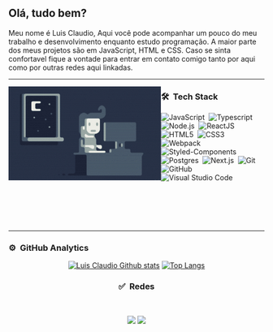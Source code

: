 ## Olá, tudo bem?

Meu nome é Luis Claudio,
  Aqui você pode acompanhar um pouco do meu trabalho e desenvolvimento enquanto estudo programação. A maior parte dos meus projetos são em JavaScript, HTML e CSS. Caso se sinta 
confortavel fique a vontade para entrar em contato comigo tanto por aqui como por outras redes aqui linkadas.

---

<img alt="Night Coding" src="https://raw.githubusercontent.com/AVS1508/AVS1508/master/assets/Night-Coding.gif" align="left"/>

### 🛠 &nbsp;Tech Stack

![JavaScript](https://img.shields.io/badge/-JavaScript-FEAE32?style=flat&logoColor=fff&logo=javascript)&nbsp;
![Typescript](https://img.shields.io/badge/-Typescript-3178C6?style=flat&logoColor=fff&logo=typescript)&nbsp;
![Node.js](https://img.shields.io/badge/-Node.js-5B9856?style=flat&logoColor=fff&logo=node.js)&nbsp;
![ReactJS](https://img.shields.io/badge/-ReactJS-18BCEE?style=flat&logoColor=fff&logo=react)&nbsp;
![HTML5](https://img.shields.io/badge/-HTML5-333333?style=flat&logo=HTML5)&nbsp;
![CSS3](https://img.shields.io/badge/-CSS3-333333?style=flat&logo=CSS3&logoColor=1572B6)&nbsp;
![Webpack](https://img.shields.io/badge/-Webpack-333333?style=flat&logo=webpack&logoColor=8DD6F9)&nbsp;
![Styled-Components](https://img.shields.io/badge/-StyledComponents-333333?style=flat&logo=styled-components&logoColor=ffde34)\
![Postgres](https://img.shields.io/badge/-Postgres-333333?style=flat&logo=postgresql&logoColor=336791)&nbsp;
![Next.js](https://img.shields.io/badge/-Next.js-333333?style=flat&logo=next.js)&nbsp;
![Git](https://img.shields.io/badge/-Git-333333?style=flat&logo=git)\
![GitHub](https://img.shields.io/badge/-GitHub-333333?style=flat&logo=github)&nbsp;
![Visual Studio Code](https://img.shields.io/badge/-Visual%20Studio%20Code-333333?style=flat&logo=visual-studio-code&logoColor=007ACC)&nbsp;

<br>
<br>
<br>
<br>

---
### ⚙️ &nbsp;GitHub Analytics

<div align="center">
  
[![Luis Claudio Github stats](https://github-readme-stats.vercel.app/api?username=LuisClaudioBoaventura&show_icons=true&theme=react&count_private=true)](https://github.com/anuraghazra/github-readme-stats)
[![Top Langs](https://github-readme-stats.vercel.app/api/top-langs/?username=LuisClaudioBoaventura&layout=compact&langs_count=8&theme=react)](https://github.com/anuraghazra/github-readme-stats)

</div>

<div align="center">

###  ✅ &nbsp;Redes

</div>

<br />
<p align="center">
<a href="https://www.linkedin.com/in/luis-claudio-boaventura-02a762140/"><img src="https://img.shields.io/badge/-Luis%20Claudio%20-0077B5?style=flat-square&logo=Linkedin&logoColor=white"/></a>
<a href="Luizinboaventura@gmail.com"><img src="https://img.shields.io/badge/-Luis%20Claudio-D14836?style=flat-square&logo=Gmail&logoColor=white"/>
</a>
</p>
